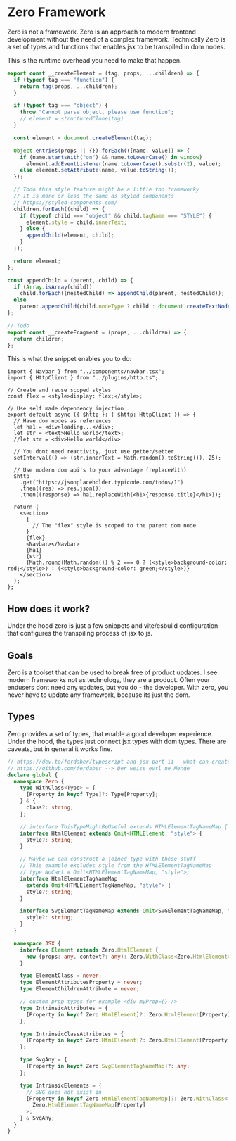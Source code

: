 # Zero Framework

Zero is not a framework. Zero is an approach to modern frontend development without the need of a complex framework. Technically Zero is a set of types and functions that enables jsx to be transpiled in dom nodes.

This is the runtime overhead you need to make that happen.

```js
export const __createElement = (tag, props, ...children) => {
  if (typeof tag === "function") {
    return tag(props, ...children);
  }

  if (typeof tag === "object") {
    throw "Cannot parse object, please use function";
    // element = structuredClone(tag)
  }

  const element = document.createElement(tag);

  Object.entries(props || {}).forEach(([name, value]) => {
    if (name.startsWith("on") && name.toLowerCase() in window)
      element.addEventListener(name.toLowerCase().substr(2), value);
    else element.setAttribute(name, value.toString());
  });

  // Todo this style feature might be a little too frameworky
  // It is more or less the same as styled components
  // https://styled-components.com/
  children.forEach((child) => {
    if (typeof child === "object" && child.tagName === "STYLE") {
      element.style = child.innerText;
    } else {
      appendChild(element, child);
    }
  });

  return element;
};

const appendChild = (parent, child) => {
  if (Array.isArray(child))
    child.forEach((nestedChild) => appendChild(parent, nestedChild));
  else
    parent.appendChild(child.nodeType ? child : document.createTextNode(child));
};

// Todo
export const __createFragment = (props, ...children) => {
  return children;
};
```

This is what the snippet enables you to do:

```tsx
import { Navbar } from "../components/navbar.tsx";
import { HttpClient } from "../plugins/http.ts";

// Create and reuse scoped styles
const flex = <style>display: flex;</style>;

// Use self made dependency injection
export default async ({ $http }: { $http: HttpClient }) => {
  // Have dom nodes as references
  let ha1 = <div>loading...</div>;
  let str = <text>Hello world</text>;
  //let str = <div>Hello world</div>

  // You dont need reactivity, just use getter/setter
  setInterval(() => (str.innerText = Math.random().toString()), 25);

  // Use modern dom api's to your advantage (replaceWith)
  $http
    .get("https://jsonplaceholder.typicode.com/todos/1")
    .then((res) => res.json())
    .then((response) => ha1.replaceWith(<h1>{response.title}</h1>));

  return (
    <section>
      {
        // The "flex" style is scoped to the parent dom node
      }
      {flex}
      <Navbar></Navbar>
      {ha1}
      {str}
      {Math.round(Math.random()) % 2 === 0 ? (<style>background-color: red;</style>) : (<style>background-color: green;</style>)}
    </section>
  );
};
```

## How does it work?

Under the hood zero is just a few snippets and vite/esbuild configuration that configures the transpiling process of jsx to js.


## Goals

Zero is a toolset that can be used to break free of product updates. I see modern frameworks not as technology, they are a product. Often your endusers dont need any updates, but you do - the developer. With zero, you never have to update any framework, because its just the dom.

## Types

Zero provides a set of types, that enable a good developer experience. Under the hood, the types just connect jsx types with dom types. There are caveats, but in general it works fine.

```ts
// https://dev.to/ferdaber/typescript-and-jsx-part-ii---what-can-create-jsx-22h6
// https://github.com/ferdaber --> Der weiss evtl ne Menge
declare global {
  namespace Zero {
    type WithClass<Type> = {
      [Property in keyof Type]?: Type[Property];
    } & {
      class?: string;
    };

    // interface ThisTypeMightBeUseful extends HTMLElementTagNameMap { }
    interface HtmlElement extends Omit<HTMLElement, "style"> {
      style?: string;
    }

    // Maybe we can construct a joined type with these stuff
    // This example excludes style from the HTMLElementTagNameMap
    // type NoCart = Omit<HTMLElementTagNameMap, "style">;
    interface HtmlElementTagNameMap
      extends Omit<HTMLElementTagNameMap, "style"> {
      style?: string;
    }

    interface SvgElementTagNameMap extends Omit<SVGElementTagNameMap, "style"> {
      style?: string;
    }
  }

  namespace JSX {
    interface Element extends Zero.HtmlElement {
      new (props: any, context?: any): Zero.WithClass<Zero.HtmlElement>;
    }

    type ElementClass = never;
    type ElementAttributesProperty = never;
    type ElementChildrenAttribute = never;

    // custom prop types for example <div myProp={} />
    type IntrinsicAttributes = {
      [Property in keyof Zero.HtmlElement]?: Zero.HtmlElement[Property];
    };

    type IntrinsicClassAttributes = {
      [Property in keyof Zero.HtmlElement]?: Zero.HtmlElement[Property];
    };

    type SvgAny = {
      [Property in keyof Zero.SvgElementTagNameMap]?: any;
    };

    type IntrinsicElements = {
      // SVG does not exist in
      [Property in keyof Zero.HtmlElementTagNameMap]?: Zero.WithClass<
        Zero.HtmlElementTagNameMap[Property]
      >;
    } & SvgAny;
  }
}
```
